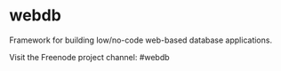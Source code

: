 # webdb

Framework for building low/no-code web-based database applications.

Visit the Freenode project channel: #webdb
